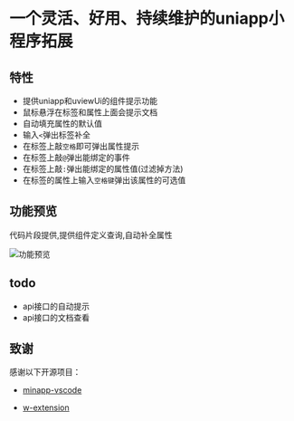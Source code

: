 # 一个灵活、好用、持续维护的uniapp小程序拓展
## 特性
   - 提供uniapp和uviewUi的组件提示功能
   - 鼠标悬浮在标签和属性上面会提示文档
   - 自动填充属性的默认值
   - 输入``<``弹出标签补全
   - 在标签上敲``空格``即可弹出属性提示
   - 在标签上敲``@``弹出能绑定的事件
   - 在标签上敲``:``弹出能绑定的属性值(过滤掉方法)
   - 在标签的属性上输入``空格键``弹出该属性的可选值
## 功能预览

代码片段提供,提供组件定义查询,自动补全属性

![功能预览](https://github.com/EvStorM/uniapp-vscode/blob/master/resources/images/demo.gif?raw=true)


## todo

- api接口的自动提示
- api接口的文档查看

## 致谢

感谢以下开源项目：

- [minapp-vscode](https://github.com/wx-minapp/minapp-vscode)

- [w-extension](https://github.com/masterZSH/w-extension)
